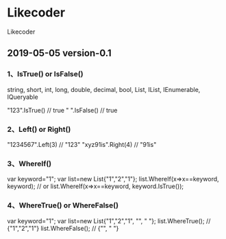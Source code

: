 # Likecoder

Likecoder

## 2019-05-05 version-0.1

### 1、IsTrue() or IsFalse()

string, short, int, long, double, decimal, bool, List, IList, IEnumerable, IQueryable

"123".IsTrue() // true
" ".IsFalse() // true

### 2、Left() or Right()

"1234567".Left(3) // "123"
"xyz91is".Right(4) // "91is"

### 3、WhereIf()

var keyword="1";
var list=new List<string>{"1","2","1"};
list.WhereIf(x=>x==keyword, keyword);
// or
list.WhereIf(x=>x==keyword, keyword.IsTrue());

### 4、WhereTrue() or WhereFalse()

var keyword="1";
var list=new List<string>{"1","2","1", "", " "};
list.WhereTrue(); // {"1","2","1"}
list.WhereFalse(); // {"", " "}
